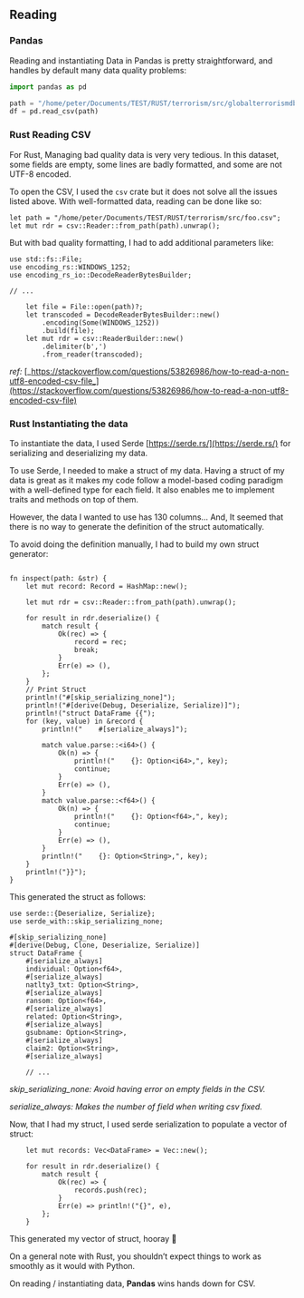 ## Reading

### Pandas

Reading and instantiating Data in Pandas is pretty straightforward, and handles by default many data quality problems:

```python
import pandas as pd

path = "/home/peter/Documents/TEST/RUST/terrorism/src/globalterrorismdb_0718dist.csv"
df = pd.read_csv(path)
```

### Rust Reading CSV

For Rust, Managing bad quality data is very very tedious. In this dataset, some fields are empty, some lines are badly formatted, and some are not UTF-8 encoded.

To open the CSV, I used the `csv` crate but it does not solve all the issues listed above. With well-formatted data, reading can be done like so:

```rust,noplaypen
let path = "/home/peter/Documents/TEST/RUST/terrorism/src/foo.csv";
let mut rdr = csv::Reader::from_path(path).unwrap();
```

But with bad quality formatting, I had to add additional parameters like:

```rust,noplaypen
use std::fs::File;    
use encoding_rs::WINDOWS_1252;
use encoding_rs_io::DecodeReaderBytesBuilder;

// ...

    let file = File::open(path)?;
    let transcoded = DecodeReaderBytesBuilder::new()
        .encoding(Some(WINDOWS_1252))
        .build(file);
    let mut rdr = csv::ReaderBuilder::new()
        .delimiter(b',')
        .from_reader(transcoded); 
```

_ref:_ [_https://stackoverflow.com/questions/53826986/how-to-read-a-non-utf8-encoded-csv-file_](https://stackoverflow.com/questions/53826986/how-to-read-a-non-utf8-encoded-csv-file)

### Rust Instantiating the data

To instantiate the data, I used Serde [https://serde.rs/](https://serde.rs/) for serializing and deserializing my data.

To use Serde, I needed to make a struct of my data. Having a struct of my data is great as it makes my code follow a model-based coding paradigm with a well-defined type for each field. It also enables me to implement traits and methods on top of them.

However, the data I wanted to use has 130 columns… And, It seemed that there is no way to generate the definition of the struct automatically.

To avoid doing the definition manually, I had to build my own struct generator:

```rust,noplaypen

fn inspect(path: &str) {
    let mut record: Record = HashMap::new();

    let mut rdr = csv::Reader::from_path(path).unwrap();

    for result in rdr.deserialize() {
        match result {
            Ok(rec) => {
                record = rec;
                break;
            }
            Err(e) => (),
        };
    }
    // Print Struct
    println!("#[skip_serializing_none]");
    println!("#[derive(Debug, Deserialize, Serialize)]");
    println!("struct DataFrame {{");
    for (key, value) in &record {
        println!("    #[serialize_always]");

        match value.parse::<i64>() {
            Ok(n) => {
                println!("    {}: Option<i64>,", key);
                continue;
            }
            Err(e) => (),
        }
        match value.parse::<f64>() {
            Ok(n) => {
                println!("    {}: Option<f64>,", key);
                continue;
            }
            Err(e) => (),
        }
        println!("    {}: Option<String>,", key);
    }
    println!("}}");
}
```

This generated the struct as follows:

```rust,noplaypen
use serde::{Deserialize, Serialize};
use serde_with::skip_serializing_none;

#[skip_serializing_none]
#[derive(Debug, Clone, Deserialize, Serialize)]
struct DataFrame {
    #[serialize_always]
    individual: Option<f64>,
    #[serialize_always]
    natlty3_txt: Option<String>,
    #[serialize_always]
    ransom: Option<f64>,
    #[serialize_always]
    related: Option<String>,
    #[serialize_always]
    gsubname: Option<String>,
    #[serialize_always]
    claim2: Option<String>,
    #[serialize_always]

    // ...
```

_skip\_serializing\_none: Avoid having error on empty fields in the CSV._

_serialize\_always: Makes the number of field when writing csv fixed._

Now, that I had my struct, I used serde serialization to populate a vector of struct:

```rust,noplaypen
    let mut records: Vec<DataFrame> = Vec::new();

    for result in rdr.deserialize() {
        match result {
            Ok(rec) => {
                records.push(rec);
            }
            Err(e) => println!("{}", e),
        };
    }
```

This generated my vector of struct, hooray 🎉

On a general note with Rust, you shouldn’t expect things to work as smoothly as it would with Python.

On reading / instantiating data, **Pandas** wins hands down for CSV.
